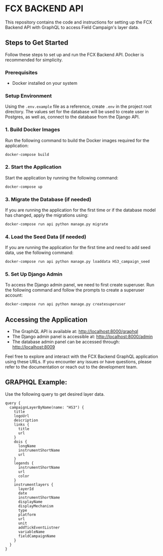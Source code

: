# FCX BACKEND API

This repository contains the code and instructions for setting up the FCX Backend API with GraphQL to access Field Campaign's layer data.

## Steps to Get Started

Follow these steps to set up and run the FCX Backend API. Docker is recommended for simplicity.

### Prerequisites

- Docker installed on your system

### Setup Environment

Using the `.env.example` file as a reference, create `.env` in the project root directory. The values set for the database will be used to create user in Postgres, as well as, connect to the database from the Django API.

### 1. Build Docker Images

Run the following command to build the Docker images required for the application:

```bash
docker-compose build
```

### 2. Start the Application

Start the application by running the following command:

```bash
docker-compose up
```

### 3. Migrate the Database (if needed)

If you are running the application for the first time or if the database model has changed, apply the migrations using:

```bash
docker-compose run api python manage.py migrate
```

### 4. Load the Seed Data (if needed)

If you are running the application for the first time and need to add seed data, use the following command:

```bash
docker-compose run api python manage.py loaddata HS3_campaign_seed
```

### 5. Set Up Django Admin

To access the Django admin panel, we need to first create superuser. Run the following command and follow the prompts to create a superuser account:

```bash
docker-compose run api python manage.py createsuperuser
```

## Accessing the Application

- The GraphQL API is available at: [http://localhost:8000/graphql](http://localhost:8000/graphql)
- The Django admin panel is accessible at: [http://localhost:8000/admin](http://localhost:8000/admin)
- The database admin panel can be accessed through: [http://localhost:8009](http://localhost:8009)

Feel free to explore and interact with the FCX Backend GraphQL application using these URLs. If you encounter any issues or have questions, please refer to the documentation or reach out to the development team.

## GRAPHQL Example:
Use the following query to get desired layer data. 
```
query {
  campaignLayerByName(name: "HS3") {
    title
    logoUrl
    description
    links {
      title
      url
    }
    dois {
      longName
      instrumentShortName
      url
    }
    legends {
      instrumentShortName
      url
      color
    }
    instrumentlayers {
      layerId
      date
      instrumentShortName
      displayName
      displayMechanism
      type
      platform
      url
      unit
      addTickEventListner
      variableName
      fieldCampaignName
    }
  }
}

```
